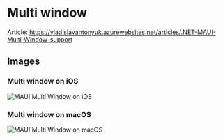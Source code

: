 # Multi window

Article: https://vladislavantonyuk.azurewebsites.net/articles/.NET-MAUI-Multi-Window-support

## Images

### Multi window on iOS

![MAUI Multi Window on iOS](https://vladislavantonyuk.sirv.com/vladislavantonyuk/articles/multi-window-ios.gif)

### Multi window on macOS

![MAUI Multi Window on macOS](https://vladislavantonyuk.sirv.com/vladislavantonyuk/articles/multi-window-macos.gif)